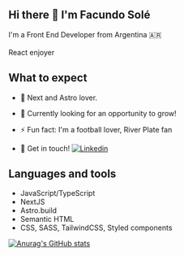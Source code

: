 ## Hi there 👋 I'm Facundo Solé
I'm a Front End Developer from Argentina 🇦🇷 <br/><br/>
React enjoyer

<!--
**facusole/facusole** is a ✨ _special_ ✨ repository because its `README.md` (this file) appears on your GitHub profile.

Here are some ideas to get you started:
-->

## What to expect 

- 🔭  Next and Astro lover.

- 🌱 Currently looking for an opportunity to grow!

- ⚡ Fun fact: I'm a football lover, River Plate fan

- 💬 Get in touch! [![Linkedin](https://i.stack.imgur.com/gVE0j.png)](https://www.linkedin.com/in/facundo-solé-563305244/)
&nbsp;

## Languages and tools

- JavaScript/TypeScript
- NextJS
- Astro.build
- Semantic HTML
- CSS, SASS, TailwindCSS, Styled components

[![Anurag's GitHub stats](https://github-readme-stats.vercel.app/api?username=facusole)](https://github.com/anuraghazra/github-readme-stats)
